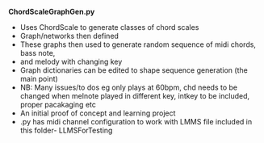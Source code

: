 **ChordScaleGraphGen.py**
*   Uses ChordScale to generate classes of chord scales
*   Graph/networks then defined
*   These graphs then used to generate random sequence of midi chords, bass note,
*   and melody with changing key
*   Graph dictionaries can be edited to shape sequence generation (the main point)
*   NB: Many issues/to dos eg only plays at 60bpm, chd needs to be changed when melnote played in different key, intkey to be included,  proper pacakaging etc
*   An initial proof of concept and learning project
*   .py has midi channel configuration to work with LMMS file included in this folder- LLMSForTesting

